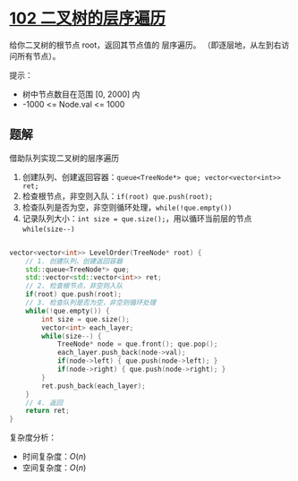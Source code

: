 
# [102 二叉树的层序遍历](https://leetcode.cn/problems/binary-tree-level-order-traversal/?envType=study-plan-v2&envId=top-100-liked)

给你二叉树的根节点 root，返回其节点值的 层序遍历。 （即逐层地，从左到右访问所有节点）。

提示：
- 树中节点数目在范围 [0, 2000] 内
- -1000 <= Node.val <= 1000

## 题解

借助队列实现二叉树的层序遍历

1. 创建队列、创建返回容器：`queue<TreeNode*> que; vector<vector<int>> ret;`
2. 检查根节点，非空则入队：`if(root) que.push(root);`
3. 检查队列是否为空，非空则循环处理，`while(!que.empty())`
4. 记录队列大小：`int size = que.size();`，用以循环当前层的节点 `while(size--)`

```cpp

vector<vector<int>> LevelOrder(TreeNode* root) {
    // 1. 创建队列、创建返回容器
    std::queue<TreeNode*> que;
    std::vector<std::vector<int>> ret;
    // 2. 检查根节点，非空则入队
    if(root) que.push(root);
    // 3. 检查队列是否为空，非空则循环处理
    while(!que.empty()) {
        int size = que.size();
        vector<int> each_layer;
        while(size--) {
            TreeNode* node = que.front(); que.pop();
            each_layer.push_back(node->val);
            if(node->left) { que.push(node->left); }
            if(node->right) { que.push(node->right); }
        }
        ret.push_back(each_layer);
    }
    // 4. 返回
    return ret;
}
```

复杂度分析：
- 时间复杂度：$O(n)$
- 空间复杂度：$O(n)$


